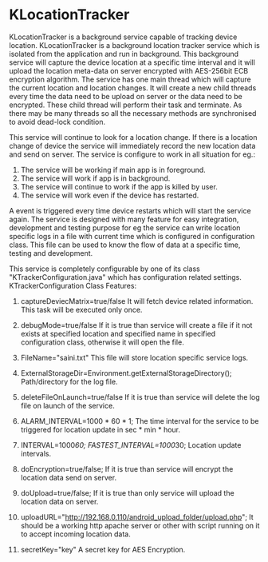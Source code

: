 # KLocationTracker
KLocationTracker is a background service capable of tracking device location.
KLocationTracker is a background location tracker service which is isolated from the application and run in background. This background service will capture the device location at a specific time interval and it will upload the location meta-data on server encrypted with AES-256bit ECB encryption algorithm. The service has one main thread which will capture the current location and location changes. It will create a new child threads every time the data need to be upload on server or the data need to be encrypted. These child thread will perform their task and terminate. As there may be many threads so all the necessary methods are synchronised to avoid dead-lock condition.

This service will continue to look for a location change. If there is a location change of device the service will immediately record the new location data and send on server.
The service is configure to work in all situation for eg.:
1.	 The service will be working if main app is in foreground.
2.	The service will work if app is in background.
3.	The service will continue to work if the app is killed by user.
4.	The service will work even if the device has restarted.  

A event is triggered every time device restarts which will start the service again.
The service is designed with many feature for easy integration, development and testing purpose for eg the service can write location specific logs in a file with current time which is configured in configuration class. This file can be used to know the flow of data at a specific time, testing and development.

This service is completely configurable by one of its class "KTrackerConfiguration.java" which has configuration related settings.
KTrackerConfiguration Class Features:

1.	captureDeviecMatrix=true/false
It will fetch device related information. This task will be executed only once.

2.	debugMode=true/false
If it is true than service will create a file if it not exists at specified location and specified name in specified configuration class, otherwise it will open the file.

3.	FileName="saini.txt"
This file will store location specific service logs.

4.	ExternalStorageDir=Environment.getExternalStorageDirectory();
Path/directory for the log file.

5.	deleteFileOnLaunch=true/false
If it is true than service will delete the log file on launch of the service.

6.	ALARM_INTERVAL=1000 * 60 * 1;
The time interval for the service to be triggered for location update in sec * min * hour.

7.	INTERVAL=1000*60;
FASTEST_INTERVAL=1000*30;
Location update intervals.

8.	doEncryption=true/false;
If it is true than service will encrypt the location data send on server.

9.	doUpload=true/false;
If it is true than only service will upload the location data on server.

10.	uploadURL="http://192.168.0.110/android_upload_folder/upload.php";
It should be a working http apache server or other with script running on it to accept incoming location data.

11.	secretKey="key"
A secret key for AES Encryption.
